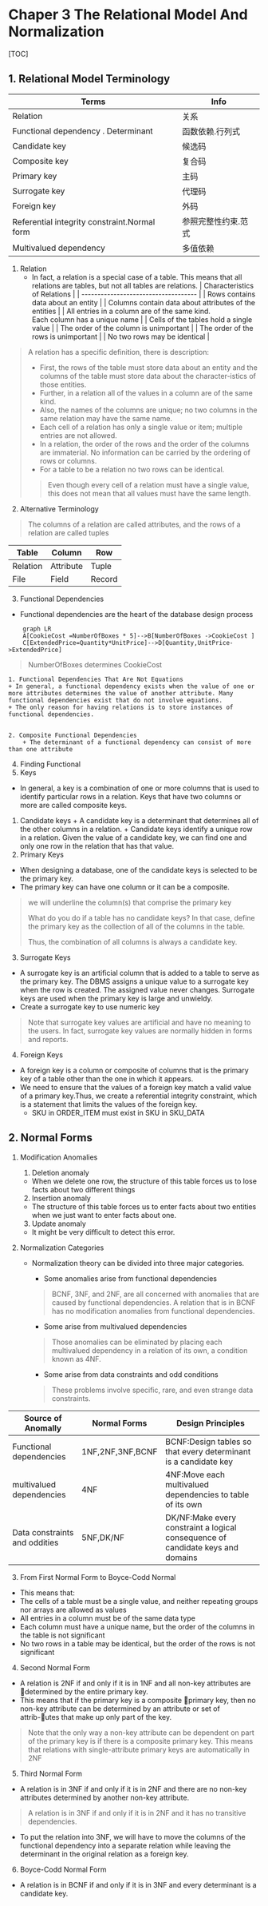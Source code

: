 # Chaper 3 The Relational Model And Normalization
[TOC]

## 1. Relational Model Terminology
| Terms | Info |
| -------- | ------ |
| Relation | 关系 |
| Functional dependency . Determinant | 函数依赖.行列式 |
| Candidate key | 候选码 |
| Composite key | 复合码 |
| Primary key | 主码 ||
| Surrogate key | 代理码 |
| Foreign key | 外码 |
| Referential integrity constraint.Normal form | 参照完整性约束.范式 |
| Multivalued dependency | 多值依赖 |

1. Relation
	+ In fact, a relation is a special case of a table. This means that all relations are tables, but not all tables are relations. 
| Characteristics of Relations |
| ------------------------------------ |
| Rows contains data about an entity |
| Columns contain data about attributes of the entities |
| All entries in a column are of the same kind. <br> Each column has a unique name |
| Cells of the tables hold a single value |
| The order of the column is unimportant |
| The order of the rows is unimportant |
| No two rows may be identical |
> A relation has a specific definition, there is description:
>
> + First, the rows of the table must store data about an entity and the columns of the table must store data about the character-istics of those entities. 
> + Further, in a relation all of the values in a column are of the same  kind.
> +  Also, the names of the columns are unique; no two columns in the same relation may have the same name. 
> + Each cell of a relation has only a single value or item; multiple entries are not allowed.
> +  In a relation, the order of the rows and the order of the columns are immaterial. No information can be carried by the ordering of rows or columns. 
> + For a table to be a relation no two rows can be identical.
> > Even though every cell of a relation must have a single value, this does not mean that all values must have the same length. 

2. Alternative Terminology
> The columns of a relation are called attributes, and the rows of a relation are called tuples 

| Table | Column | Row |
| ------- | ------- | ------ |
| Relation | Attribute | Tuple |
| File | Field | Record |

3. Functional Dependencies
+ Functional dependencies are the heart of the database design process
```mermaid
	graph LR
	A[CookieCost =NumberOfBoxes * 5]-->B[NumberOfBoxes ->CookieCost ]
	C[ExtendedPrice=Quantity*UnitPrice]-->D[Quantity,UnitPrice->ExtendedPrice]
```
> NumberOfBoxes determines CookieCost

 	1. Functional Dependencies That Are Not Equations
	+ In general, a functional dependency exists when the value of one or more attributes determines the value of another attribute. Many functional dependencies exist that do not involve equations.
	+ The only reason for having relations is to store instances of functional dependencies.


	2. Composite Functional Dependencies 
		+ The determinant of a functional dependency can consist of more than one attribute

4. Finding Functional
5. Keys
  + In general, a key is a combination of one or more columns that is used to identify particular rows in a relation. Keys that have two columns or more are called composite keys.
  1. Candidate keys
  	+ A candidate key is a determinant that determines all of the other columns in a relation.
  	+ Candidate keys identify a unique row in a relation. Given the value of a candidate key, we can find one and only one row in the relation that has that value.
  2. Primary Keys
  + When designing a database, one of the candidate keys is selected to be the primary key.
  + The primary key can have one column or it can be a composite.
  > we will underline the column(s) that comprise the primary key
  >
  > What do you do if a table has no candidate keys? In that case, define the primary key as the collection of all of the columns in the table. 
  >
  > Thus, the combination of all columns is always  a candidate key. 

3. Surrogate Keys
+ A surrogate key is an artificial column that is added to a table to serve as the primary key. The DBMS assigns a unique value to a surrogate key when the row is created. The assigned value never changes. Surrogate keys are used when the primary key is large and unwieldy. 
+ Create a surrogate key to use numeric key
> Note that surrogate key values are  artificial and have no meaning to the users. In fact, surrogate key values are normally hidden in  forms and reports.

4. Foreign Keys 
+ A foreign key is a column or composite of columns that is the primary key of a table other than the one in which it appears. 
+ We need to ensure that the values of a foreign key match a valid value of a primary key.Thus, we create a referential integrity constraint, which is a statement that limits the values of the foreign key.
	+ SKU in ORDER_ITEM must exist in SKU in SKU_DATA

## 2. Normal Forms
1. Modification Anomalies
	1. Deletion anomaly
	+ When we delete one row, the structure of this table forces us to lose facts about two different things

	2. Insertion anomaly
	+ The structure of this table forces us to enter facts about two entities when we just want to enter facts about one.

	3. Update anomaly
	+ It might be very difficult to detect this error.

2. Normalization Categories
	+ Normalization theory can be divided into three major categories.
		+ Some anomalies arise from functional dependencies
		> BCNF, 3NF, and 2NF, are all concerned with anomalies that are caused by functional dependencies. A relation that is in BCNF has no modification anomalies from functional dependencies.

		+ Some arise from multivalued dependencies
		> Those anomalies can be eliminated by placing each multivalued dependency in a relation of its own, a condition known as 4NF. 

		+ Some arise from data constraints and odd conditions
		>These problems involve specific, rare, and even strange data constraints.

| Source of Anomally | Normal Forms | Design Principles |
| ------ | ------ | ------ |
| Functional dependencies | 1NF,2NF,3NF,BCNF | BCNF:Design tables so that every determinant is a candidate key |
| multivalued dependencies | 4NF | 4NF:Move each multivalued dependencies to table of its own |
| Data constraints and oddities | 5NF,DK/NF | DK/NF:Make every constraint a logical consequence of candidate keys and domains |

3. From First Normal Form to Boyce-Codd Normal
+ This means that:
+ The cells of a table must be a single value, and neither repeating groups nor arrays are allowed as values
+ All entries in a column must be of the same data type
+ Each column must have a unique name, but the order of the columns in the table is not significant
+ No two rows in a table may be identical, but the order of the rows is not significant

4. Second Normal Form
+  A relation is 2NF if and only if it is in 1NF and all non-key attributes are determined by the entire primary key.
+  This means that if the primary key is a composite primary key, then no non-key attribute can be determined by an attribute or set of attrib-utes that make up only part of the key. 
>  Note that the only way a non-key attribute can be dependent on part of the primary key is if there is a composite primary key. 
>  This means that relations with single-attribute primary keys are automatically in 2NF

5. Third Normal Form
+ A relation is in 3NF if and only if it is in 2NF and there are no non-key attributes determined by another non-key attribute. 
> A relation is in 3NF if and only if it is in 2NF and it has no transitive dependencies.

+ To put the relation into 3NF, we will have to move the columns of the functional dependency into a separate relation while leaving the determinant in the original relation as a foreign key. 

6. Boyce-Codd Normal Form
+ A relation is in BCNF if and only if it is in 3NF and every determinant is a candidate key.
